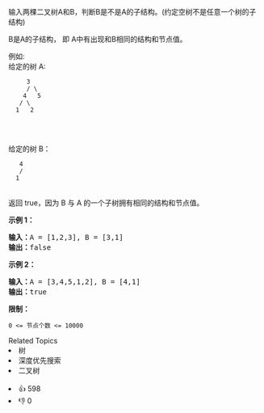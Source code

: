 <p>输入两棵二叉树A和B，判断B是不是A的子结构。(约定空树不是任意一个树的子结构)</p>

<p>B是A的子结构， 即 A中有出现和B相同的结构和节点值。</p>

<p>例如:<br> 给定的树 A:</br></p>

<p><code>&nbsp; &nbsp; &nbsp;3<br> &nbsp; &nbsp; / \<br> &nbsp; &nbsp;4 &nbsp; 5<br> &nbsp; / \<br> &nbsp;1 &nbsp; 2</br></br></br></br></code><br> 给定的树 B：</br></p>

<p><code>&nbsp; &nbsp;4&nbsp;<br> &nbsp; /<br> &nbsp;1</br></br></code><br> 返回 true，因为 B 与 A 的一个子树拥有相同的结构和节点值。</br></p>

<p><strong>示例 1：</strong></p>

<pre><strong>输入：</strong>A = [1,2,3], B = [3,1]
<strong>输出：</strong>false
</pre>

<p><strong>示例 2：</strong></p>

<pre><strong>输入：</strong>A = [3,4,5,1,2], B = [4,1]
<strong>输出：</strong>true</pre>

<p><strong>限制：</strong></p>

<p><code>0 &lt;= 节点个数 &lt;= 10000</code></p>

<div><div>Related Topics</div><div><li>树</li><li>深度优先搜索</li><li>二叉树</li></div></div><br><div><li>👍 598</li><li>👎 0</li></div>